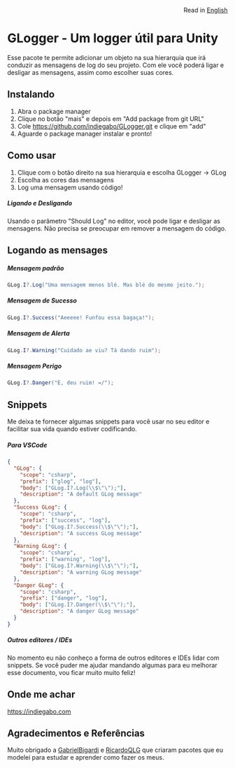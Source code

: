 <p align="right">
  Read in <a href="https://github.com/indiegabo/GLogger">English</a>
</p>

# GLogger - Um logger útil para Unity

Esse pacote te permite adicionar um objeto na sua hierarquia que irá conduzir as mensagens de log do seu projeto. Com ele você poderá ligar e desligar as mensagens, assim como escolher suas cores.

## Instalando

1. Abra o package manager
2. Clique no botão "mais" e depois em "Add package from git URL"
3. Cole https://github.com/indiegabo/GLogger.git e clique em "add"
4. Aguarde o package manager instalar e pronto!

## Como usar

1. Clique com o botão direito na sua hierarquia e escolha GLogger -> GLog
2. Escolha as cores das mensagens
3. Log uma mensagem usando código!

##### Ligando e Desligando

Usando o parâmetro "Should Log" no editor, você pode ligar e desligar as mensagens. Não precisa se preocupar em remover a mensagem do código.

## Logando as mensages

##### Mensagem padrão

```csharp
GLog.I?.Log("Uma mensagem menos blé. Mas blé do mesmo jeito.");
```

##### Mensagem de Sucesso

```csharp
GLog.I?.Success("Aeeeee! Funfou essa bagaça!");
```

##### Mensagem de Alerta

```csharp
GLog.I?.Warning("Cuidado ae viu? Tá dando ruim");
```

##### Mensagem Perigo

```csharp
GLog.I?.Danger("É, deu ruim! =/");
```

## Snippets

Me deixa te fornecer algumas snippets para você usar no seu editor e facilitar sua vida quando estiver codificando.

##### Para VSCode

```json
{
  "GLog": {
    "scope": "csharp",
    "prefix": ["glog", "log"],
    "body": ["GLog.I?.Log(\\$\"\");"],
    "description": "A default GLog message"
  },
  "Success GLog": {
    "scope": "csharp",
    "prefix": ["success", "log"],
    "body": ["GLog.I?.Success(\\$\"\");"],
    "description": "A success GLog message"
  },
  "Warning GLog": {
    "scope": "csharp",
    "prefix": ["warning", "log"],
    "body": ["GLog.I?.Warning(\\$\"\");"],
    "description": "A warning GLog message"
  },
  "Danger GLog": {
    "scope": "csharp",
    "prefix": ["danger", "log"],
    "body": ["GLog.I?.Danger(\\$\"\");"],
    "description": "A danger GLog message"
  }
}
```

##### Outros editores / IDEs

No momento eu não conheço a forma de outros editores e IDEs lidar com snippets. Se você puder me ajudar mandando algumas para eu melhorar esse documento, vou ficar muito muito feliz!

## Onde me achar

https://indiegabo.com

## Agradecimentos e Referências

Muito obrigado a [GabrielBigardi](https://github.com/GabrielBigardi) e [RicardoQLG](https://github.com/RicardoQLG) que criaram pacotes que eu modelei para estudar e aprender como fazer os meus.
